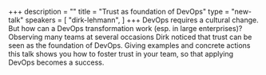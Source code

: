 +++
description = ""
title = "Trust as foundation of DevOps"
type = "new-talk"
speakers = [
        "dirk-lehmann",
]
+++
DevOps requires a cultural change. But how can a DevOps transformation work (esp. in large enterprises)? Observing many teams at several occasions Dirk noticed that trust can be seen as the foundation of DevOps. Giving examples and concrete actions this talk shows you how to foster trust in your team, so that applying DevOps becomes a success.